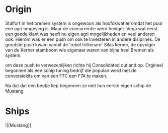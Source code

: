 # Origin
Stalfort in het bremen system is ongewoon als hoofdkwatier omdat het puur een agri omgeving is. Maar de concurrentie werd heviger. Vega wat eerst een goede klant was heeft nu eigen agri mogelijkheden en veel anderen ook. Hierom was er een push om ook te investeren in andere disiplines. De grootste push kwam vanuit de 'rebel trillionare' Silas kerner, de opvolger van de Kerner stamboom wie eigenaar waren van bijna heel Bremen als system.

om deze push te verwezenlijken richte hij Consolidated outland op. Orgineel begonnen als een schip tuning bedrijf die populair werd met de conversiekits om van een F7C een F7A te maken.

Na dat dat een beetje liep begonnen ze met hun eerste eigen schip de Mustang

# Ships

![[Mustang]]